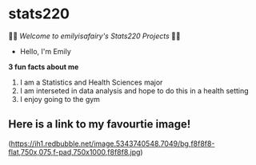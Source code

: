 # stats220

:fairy_woman: *Welcome to emilyisafairy's Stats220 Projects* :fairy_woman:

* Hello, I'm Emily

**3 fun facts about me**
1. I am a Statistics and Health Sciences major
2. I am interseted in data analysis and hope to do this in a health setting 
3. I enjoy going to the gym

## Here is a link to my favourtie image!
(https://ih1.redbubble.net/image.5343740548.7049/bg,f8f8f8-flat,750x,075,f-pad,750x1000,f8f8f8.jpg)
